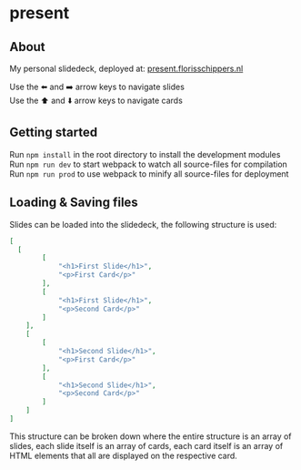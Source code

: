 # present

## About

My personal slidedeck, deployed at: [present.florisschippers.nl](https://present.florisschippers.nl/)

Use the ⬅️ and ➡️ arrow keys to navigate slides  
Use the ⬆️ and ⬇️ arrow keys to navigate cards


## Getting started

Run `npm install` in the root directory to install the development modules  
Run `npm run dev` to start webpack to watch all source-files for compilation
Run `npm run prod` to use webpack to minify all source-files for deployment


## Loading & Saving files

Slides can be loaded into the slidedeck, the following structure is used:
```json
[
  [
		[
			"<h1>First Slide</h1>",
			"<p>First Card</p>"
		],
		[
			"<h1>First Slide</h1>",
			"<p>Second Card</p>"
		]
	],
	[
		[
			"<h1>Second Slide</h1>",
			"<p>First Card</p>"
		],
		[
			"<h1>Second Slide</h1>",
			"<p>Second Card</p>"
		]
	]
]
```
This structure can be broken down where the entire structure is an array of slides, each slide itself is an array of cards, each card itself is an array of HTML elements that all are displayed on the respective card.
